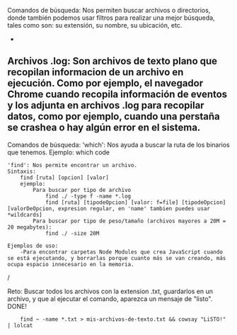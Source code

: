 Comandos de búsqueda:
    Nos permiten buscar archivos o directorios, donde también podemos usar filtros para realizar una mejor búsqueda, tales como son: su extensión, su nombre, su ubicación, etc.

-
Archivos .log:
    Son archivos de texto plano que recopilan informacion de un archivo en ejecución.
    Como por ejemplo, el navegador Chrome cuando recopila información de eventos y los adjunta en archivos .log para recopilar datos, como por ejemplo, cuando una perstaña se crashea o hay algún error en el sistema.
-

Comandos de búsqueda:
    'which': Nos ayuda a buscar la ruta de los binarios que tenemos.
        Ejemplo:
            which code

    'find': Nos permite encontrar un archivo.
    Sintaxis:
        find [ruta] [opcion] [valor]
        ejemplo:
            Para buscar por tipo de archivo
                find ./ -type f -name *.log
                find [ruta] [tipodeOpcion] [valor: f=file] [tipodeOpcion] [valorDeOpcion, expresion regular, en 'name' tambien puedes usar *wildcards]
            Para buscar por tipo de peso/tamaño (archivos mayores a 20M = 20 megabytes):
                find ./ -size 20M

    Ejemplos de uso:
        -Para encontrar carpetas Node Modules que crea JavaScript cuando se está ejecutando, y borrarlas porque cuanto más se van creando, más ocupa espacio innecesario en la memoria.
    
/

Reto:
    Buscar todos los archivos con la extension .txt, guardarlos en un archivo, y que al ejecutar el comando, aparezca un mensaje de "listo". DONE!

        find ~ -name *.txt > mis-archivos-de-texto.txt && cowsay "LiSTO!" | lolcat